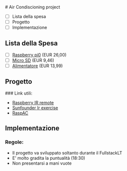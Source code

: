 # Air Condiscioning project

- [ ] Lista della spesa
- [ ] Progetto
- [ ] Implementazione

## Lista della Spesa

- [ ] [Raspberry pi0](https://www.amazon.it/gp/product/B072LWBL37/ref=ox_sc_act_title_2?smid=A2KDI895FDYZAF&psc=1) (EUR 26,00)
- [ ] [Micro SD](https://www.amazon.it/SanDisk-Imaging-MicroSDHC-Adattatore-Classe/dp/B012VKUSIA/ref=sr_1_1?s=electronics&ie=UTF8&qid=1496772865&sr=1-1&keywords=micro+sd) (EUR 9,46)
- [ ] [Alimentatore](https://www.amazon.it/gp/product/B01M58O9M9/ref=ox_sc_act_title_1?smid=A1YTR8UCVRSI8N&psc=1) (EUR 13,99)

## Progetto

### Link utili:

- [Raspberry IR remote](https://www.hackster.io/duculete/ir-remote-with-raspberry-pi-d5cf5f)
- [Sunfounder Ir exercise](https://github.com/sunfounder/Sunfounder_SensorKit_Python_code_for_RaspberryPi/blob/master/06_Ir.py)
- [RaspAC](https://github.com/tpudlik/RaspAC)

## Implementazione

### Regole:

- Il progetto va sviluppato soltanto durante il FullstackLT
- E' molto gradita la puntualità (18:30)
- Non presentarsi a mani vuote
